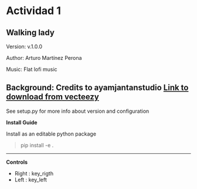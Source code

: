 # Actividad 1

## Walking lady

Version: v.1.0.0

Author: Arturo Martínez Perona

Music: Flat lofi music

Background: Credits to **ayamjantanstudio** [Link to download from vecteezy](https://www.vecteezy.com/vector-art/2058317-retro-futuristic-80s-background)
----------------------------------------------
See setup.py for more info about version and configuration

__Install Guide__

Install as an editable python package
> pip install -e .
----------------------------------------------

__Controls__

 * Right : key_rigth
 * Left : key_left
 

